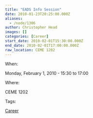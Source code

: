 ```yaml
---
title: "EADS Info Session"
date: 2010-01-23T20:25:00.000Z
aliases:
  - /node/1306
author: Christopher Head
images: []
categories: [Career]
start_date: 2010-02-01T15:30:00.000Z
end_date: 2010-02-01T17:00:00.000Z
raw_location: CEME 1202
---
```


When: 

Monday, February 1, 2010 - 15:30 to 17:00

Where: 

CEME 1202

Tags: 

[Career](/career)
